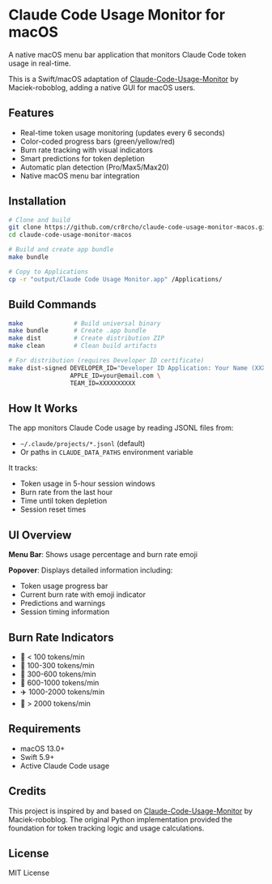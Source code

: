 # Claude Code Usage Monitor for macOS

A native macOS menu bar application that monitors Claude Code token usage in real-time.

This is a Swift/macOS adaptation of [Claude-Code-Usage-Monitor](https://github.com/Maciek-roboblog/Claude-Code-Usage-Monitor) by Maciek-roboblog, adding a native GUI for macOS users.

## Features

- Real-time token usage monitoring (updates every 6 seconds)
- Color-coded progress bars (green/yellow/red)
- Burn rate tracking with visual indicators
- Smart predictions for token depletion
- Automatic plan detection (Pro/Max5/Max20)
- Native macOS menu bar integration

## Installation

```bash
# Clone and build
git clone https://github.com/cr8rcho/claude-code-usage-monitor-macos.git
cd claude-code-usage-monitor-macos

# Build and create app bundle
make bundle

# Copy to Applications
cp -r "output/Claude Code Usage Monitor.app" /Applications/
```

## Build Commands

```bash
make              # Build universal binary
make bundle       # Create .app bundle
make dist         # Create distribution ZIP
make clean        # Clean build artifacts

# For distribution (requires Developer ID certificate)
make dist-signed DEVELOPER_ID="Developer ID Application: Your Name (XXXXXXXXXX)" \
                 APPLE_ID=your@email.com \
                 TEAM_ID=XXXXXXXXXX
```

## How It Works

The app monitors Claude Code usage by reading JSONL files from:
- `~/.claude/projects/*.jsonl` (default)
- Or paths in `CLAUDE_DATA_PATHS` environment variable

It tracks:
- Token usage in 5-hour session windows
- Burn rate from the last hour
- Time until token depletion
- Session reset times

## UI Overview

**Menu Bar**: Shows usage percentage and burn rate emoji

**Popover**: Displays detailed information including:
- Token usage progress bar
- Current burn rate with emoji indicator
- Predictions and warnings
- Session timing information

## Burn Rate Indicators

- 🐌 < 100 tokens/min
- 🚶 100-300 tokens/min
- 🏃 300-600 tokens/min
- 🚗 600-1000 tokens/min
- ✈️ 1000-2000 tokens/min
- 🚀 > 2000 tokens/min

## Requirements

- macOS 13.0+
- Swift 5.9+
- Active Claude Code usage

## Credits

This project is inspired by and based on [Claude-Code-Usage-Monitor](https://github.com/Maciek-roboblog/Claude-Code-Usage-Monitor) by Maciek-roboblog. The original Python implementation provided the foundation for token tracking logic and usage calculations.

## License

MIT License
